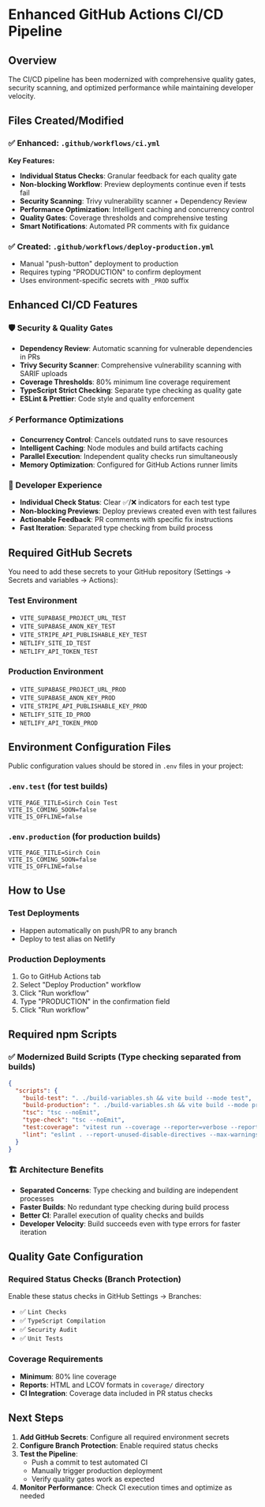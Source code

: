 # Enhanced GitHub Actions CI/CD Pipeline

## Overview
The CI/CD pipeline has been modernized with comprehensive quality gates, security scanning, and optimized performance while maintaining developer velocity.

## Files Created/Modified

### ✅ Enhanced: `.github/workflows/ci.yml`
**Key Features:**
- **Individual Status Checks**: Granular feedback for each quality gate
- **Non-blocking Workflow**: Preview deployments continue even if tests fail
- **Security Scanning**: Trivy vulnerability scanner + Dependency Review
- **Performance Optimization**: Intelligent caching and concurrency control
- **Quality Gates**: Coverage thresholds and comprehensive testing
- **Smart Notifications**: Automated PR comments with fix guidance

### ✅ Created: `.github/workflows/deploy-production.yml`
- Manual "push-button" deployment to production
- Requires typing "PRODUCTION" to confirm deployment
- Uses environment-specific secrets with `_PROD` suffix

## Enhanced CI/CD Features

### 🛡️ Security & Quality Gates
- **Dependency Review**: Automatic scanning for vulnerable dependencies in PRs
- **Trivy Security Scanner**: Comprehensive vulnerability scanning with SARIF uploads
- **Coverage Thresholds**: 80% minimum line coverage requirement
- **TypeScript Strict Checking**: Separate type checking as quality gate
- **ESLint & Prettier**: Code style and quality enforcement

### ⚡ Performance Optimizations
- **Concurrency Control**: Cancels outdated runs to save resources
- **Intelligent Caching**: Node modules and build artifacts caching
- **Parallel Execution**: Independent quality checks run simultaneously
- **Memory Optimization**: Configured for GitHub Actions runner limits

### 🎯 Developer Experience
- **Individual Check Status**: Clear ✅/❌ indicators for each test type
- **Non-blocking Previews**: Deploy previews created even with test failures
- **Actionable Feedback**: PR comments with specific fix instructions
- **Fast Iteration**: Separated type checking from build process

## Required GitHub Secrets

You need to add these secrets to your GitHub repository (Settings → Secrets and variables → Actions):

### Test Environment
- `VITE_SUPABASE_PROJECT_URL_TEST`
- `VITE_SUPABASE_ANON_KEY_TEST`
- `VITE_STRIPE_API_PUBLISHABLE_KEY_TEST`
- `NETLIFY_SITE_ID_TEST`
- `NETLIFY_API_TOKEN_TEST`

### Production Environment
- `VITE_SUPABASE_PROJECT_URL_PROD`
- `VITE_SUPABASE_ANON_KEY_PROD`
- `VITE_STRIPE_API_PUBLISHABLE_KEY_PROD`
- `NETLIFY_SITE_ID_PROD`
- `NETLIFY_API_TOKEN_PROD`

## Environment Configuration Files

Public configuration values should be stored in `.env` files in your project:

### `.env.test` (for test builds)
```
VITE_PAGE_TITLE=Sirch Coin Test
VITE_IS_COMING_SOON=false
VITE_IS_OFFLINE=false
```

### `.env.production` (for production builds)
```
VITE_PAGE_TITLE=Sirch Coin
VITE_IS_COMING_SOON=false
VITE_IS_OFFLINE=false
```

## How to Use

### Test Deployments
- Happen automatically on push/PR to any branch
- Deploy to test alias on Netlify

### Production Deployments
1. Go to GitHub Actions tab
2. Select "Deploy Production" workflow
3. Click "Run workflow"
4. Type "PRODUCTION" in the confirmation field
5. Click "Run workflow"

## Required npm Scripts

### ✅ Modernized Build Scripts (Type checking separated from builds)
```json
{
  "scripts": {
    "build-test": ". ./build-variables.sh && vite build --mode test",
    "build-production": ". ./build-variables.sh && vite build --mode production",
    "tsc": "tsc --noEmit",
    "type-check": "tsc --noEmit",
    "test:coverage": "vitest run --coverage --reporter=verbose --reporter=junit",
    "lint": "eslint . --report-unused-disable-directives --max-warnings 0"
  }
}
```

### 🏗️ Architecture Benefits
- **Separated Concerns**: Type checking and building are independent processes
- **Faster Builds**: No redundant type checking during build process
- **Better CI**: Parallel execution of quality checks and builds
- **Developer Velocity**: Build succeeds even with type errors for faster iteration

## Quality Gate Configuration

### Required Status Checks (Branch Protection)
Enable these status checks in GitHub Settings → Branches:
- ✅ `Lint Checks`
- ✅ `TypeScript Compilation`
- ✅ `Security Audit`  
- ✅ `Unit Tests`

### Coverage Requirements
- **Minimum**: 80% line coverage
- **Reports**: HTML and LCOV formats in `coverage/` directory
- **CI Integration**: Coverage data included in PR status checks

## Next Steps

1. **Add GitHub Secrets**: Configure all required environment secrets
2. **Configure Branch Protection**: Enable required status checks
3. **Test the Pipeline**: 
   - Push a commit to test automated CI
   - Manually trigger production deployment
   - Verify quality gates work as expected
4. **Monitor Performance**: Check CI execution times and optimize as needed